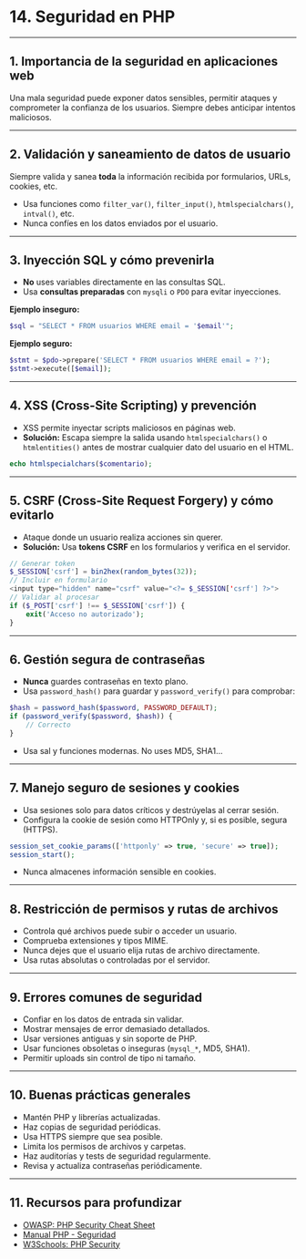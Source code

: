 # 14. Seguridad en PHP

---

## 1. Importancia de la seguridad en aplicaciones web

Una mala seguridad puede exponer datos sensibles, permitir ataques y comprometer la confianza de los usuarios. Siempre debes anticipar intentos maliciosos.

---

## 2. Validación y saneamiento de datos de usuario

Siempre valida y sanea **toda** la información recibida por formularios, URLs, cookies, etc.

* Usa funciones como `filter_var()`, `filter_input()`, `htmlspecialchars()`, `intval()`, etc.
* Nunca confíes en los datos enviados por el usuario.

---

## 3. Inyección SQL y cómo prevenirla

* **No** uses variables directamente en las consultas SQL.
* Usa **consultas preparadas** con `mysqli` o `PDO` para evitar inyecciones.

**Ejemplo inseguro:**

```php
$sql = "SELECT * FROM usuarios WHERE email = '$email'";
```

**Ejemplo seguro:**

```php
$stmt = $pdo->prepare('SELECT * FROM usuarios WHERE email = ?');
$stmt->execute([$email]);
```

---

## 4. XSS (Cross-Site Scripting) y prevención

* XSS permite inyectar scripts maliciosos en páginas web.
* **Solución:** Escapa siempre la salida usando `htmlspecialchars()` o `htmlentities()` antes de mostrar cualquier dato del usuario en el HTML.

```php
echo htmlspecialchars($comentario);
```

---

## 5. CSRF (Cross-Site Request Forgery) y cómo evitarlo

* Ataque donde un usuario realiza acciones sin querer.
* **Solución:** Usa **tokens CSRF** en los formularios y verifica en el servidor.

```php
// Generar token
$_SESSION['csrf'] = bin2hex(random_bytes(32));
// Incluir en formulario
<input type="hidden" name="csrf" value="<?= $_SESSION['csrf'] ?>">
// Validar al procesar
if ($_POST['csrf'] !== $_SESSION['csrf']) {
    exit('Acceso no autorizado');
}
```

---

## 6. Gestión segura de contraseñas

* **Nunca** guardes contraseñas en texto plano.
* Usa `password_hash()` para guardar y `password_verify()` para comprobar:

```php
$hash = password_hash($password, PASSWORD_DEFAULT);
if (password_verify($password, $hash)) {
    // Correcto
}
```

* Usa sal y funciones modernas. No uses MD5, SHA1...

---

## 7. Manejo seguro de sesiones y cookies

* Usa sesiones solo para datos críticos y destrúyelas al cerrar sesión.
* Configura la cookie de sesión como HTTPOnly y, si es posible, segura (HTTPS).

```php
session_set_cookie_params(['httponly' => true, 'secure' => true]);
session_start();
```

* Nunca almacenes información sensible en cookies.

---

## 8. Restricción de permisos y rutas de archivos

* Controla qué archivos puede subir o acceder un usuario.
* Comprueba extensiones y tipos MIME.
* Nunca dejes que el usuario elija rutas de archivo directamente.
* Usa rutas absolutas o controladas por el servidor.

---

## 9. Errores comunes de seguridad

* Confiar en los datos de entrada sin validar.
* Mostrar mensajes de error demasiado detallados.
* Usar versiones antiguas y sin soporte de PHP.
* Usar funciones obsoletas o inseguras (`mysql_*`, MD5, SHA1).
* Permitir uploads sin control de tipo ni tamaño.

---

## 10. Buenas prácticas generales

* Mantén PHP y librerías actualizadas.
* Haz copias de seguridad periódicas.
* Usa HTTPS siempre que sea posible.
* Limita los permisos de archivos y carpetas.
* Haz auditorías y tests de seguridad regularmente.
* Revisa y actualiza contraseñas periódicamente.

---

## 11. Recursos para profundizar

* [OWASP: PHP Security Cheat Sheet](https://cheatsheetseries.owasp.org/cheatsheets/PHP_Security_Cheat_Sheet.html)
* [Manual PHP - Seguridad](https://www.php.net/manual/es/security.php)
* [W3Schools: PHP Security](https://www.w3schools.com/php/php_security.asp)